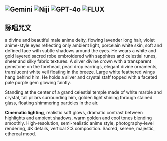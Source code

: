 ![Gemini](https://lh3.googleusercontent.com/pw/AP1GczN1VW8bMidOJWOpXhjAArWqpdU0vlyGJLWDqyp4wfJ2tEP_z0g214cWD8hdOBNQ0VTGHGybrLM66GWlNIb7YWtbQzPOOvjfMmPsi7amU5vU01vDyxSXqp2mIh9skJb0HlI22ZWnZbkyUXv1t1bbFr_z=w1280-h896-s-no-gm?authuser=0)
![Niji](https://lh3.googleusercontent.com/pw/AP1GczPYYzSavimwV-1HyhiFZtEgiF7c1Xk0JcIsWQBACILSo1sfe483q-c1Jq3JyYBIigc5w0tXanVO-7qmw0y4IOI38Namhjr78-ADaZ8sg69HVZGq_jxJJi5AW3STQZ-lpMPPrveSB_KlMwkx6xSIU2W6=w688-h913-s-no-gm?authuser=0)
![GPT-4o](https://lh3.googleusercontent.com/pw/AP1GczMn5UwrSDXJvvfym5gr3t6ewRWQSJAVM7x2hGP5IN68FFJ9q7UX3JcrD9nODZGl632iyIN-xRKgjNNnSgqc1p0XBJhQBYfRB9D9dVxrKA89xdjVpOz_RW0sOK_f7MXaMlibVqaR3iNHj9g2Z4goFk1d=w609-h913-s-no-gm?authuser=0)
![FLUX](https://lh3.googleusercontent.com/pw/AP1GczPd_Y2FPWy0ftSqwigkOl3rmp0M5sgdNFoAABzjOjbEk3QV_yM922TIe55iMecWNx84lKHBtWJ-5w4sBr0CanH_GPUm32MqComiucmiS-_fTN1c_0a9r3med1yYXIUxihy4B8TfSskOYHzC5DWHUolM=w1024-h592-s-no-gm?authuser=0)
---
## 詠唱咒文

a divine and beautiful male anime deity, flowing lavender long hair, violet anime-style eyes reflecting only ambient light, porcelain white skin, soft and defined face with subtle shadows around the eyes. He wears a white and gold layered sacred robe embroidered with sapphires and celestial runes, sheer and silky fabric textures. A silver divine crown with a transparent gemstone on the forehead, pearl drop earrings, elegant divine ornaments, translucent white veil floating in the breeze. Large white feathered wings hang behind him. He holds a silver and crystal staff topped with a faceted pale purple gem glowing faintly.

Standing at the center of a grand celestial temple made of white marble and crystal, tall pillars surrounding him, golden light shining through stained glass, floating shimmering particles in the air.

**Cinematic lighting**, realistic soft glows, dramatic contrast between highlights and ambient shadows, warm golden and cool tones blending smoothly. High-resolution, semi-realistic anime style, photography-level rendering, 4K details, vertical 2:3 composition. Sacred, serene, majestic, ethereal mood. 